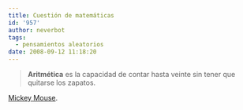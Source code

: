 ```yaml
---
title: Cuestión de matemáticas
id: '957'
author: neverbot
tags:
  - pensamientos aleatorios
date: 2008-09-12 11:18:20
---
```


> **Aritmética** es la capacidad de contar hasta veinte sin tener que quitarse los zapatos.

[Mickey Mouse](http://en.wikipedia.org/wiki/Mickey_Mouse).
